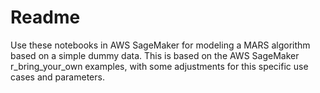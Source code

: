 # Readme

Use these notebooks in AWS SageMaker for modeling a MARS algorithm based on a simple dummy data. This is based on the AWS SageMaker r_bring_your_own examples, with some adjustments for this specific use cases and parameters.
